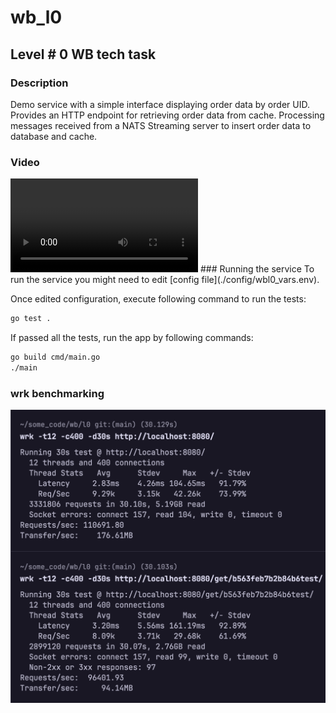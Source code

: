 # wb_l0
## Level # 0 WB tech task

### Description
Demo service with a simple interface displaying order data by order UID.
Provides an HTTP endpoint for retrieving order data from cache.
Processing messages received from a NATS Streaming server to insert order data to database and cache.
### Video
<video controls>
  <source src="./media_files/example.mov" type="video/quicktime">
</video>
### Running the service
To run the service you might need to edit [config file](./config/wbl0_vars.env).

Once edited configuration, execute following command to run the tests:
```sh
go test .
```
If passed all the tests, run the app by following commands:
```sh
go build cmd/main.go
./main
```
### wrk benchmarking
![](./media_files/wrk_tests.png)
